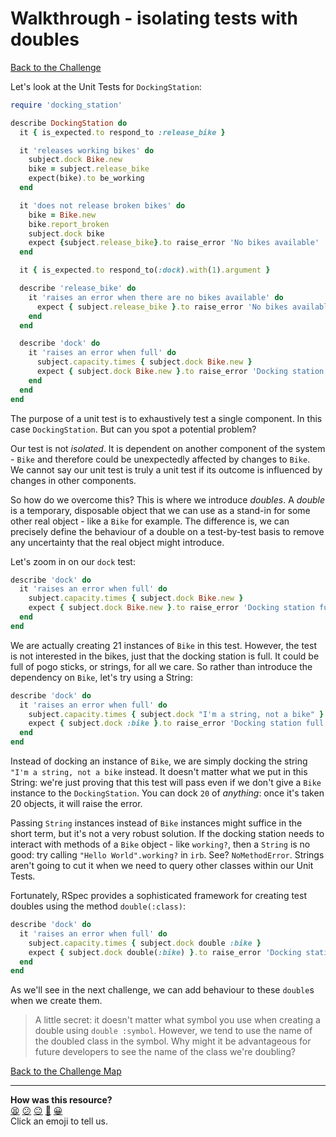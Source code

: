 # Walkthrough - isolating tests with doubles

[Back to the Challenge](../19_isolating_tests_with_doubles.md)

Let's look at the Unit Tests for `DockingStation`:

```ruby
require 'docking_station'

describe DockingStation do
  it { is_expected.to respond_to :release_bike }

  it 'releases working bikes' do
    subject.dock Bike.new
    bike = subject.release_bike
    expect(bike).to be_working
  end

  it 'does not release broken bikes' do
    bike = Bike.new
    bike.report_broken
    subject.dock bike
    expect {subject.release_bike}.to raise_error 'No bikes available'
  end

  it { is_expected.to respond_to(:dock).with(1).argument }

  describe 'release_bike' do
    it 'raises an error when there are no bikes available' do
      expect { subject.release_bike }.to raise_error 'No bikes available'
    end
  end

  describe 'dock' do
    it 'raises an error when full' do
      subject.capacity.times { subject.dock Bike.new }
      expect { subject.dock Bike.new }.to raise_error 'Docking station full'
    end
  end
end
```

The purpose of a unit test is to exhaustively test a single component.  In this case `DockingStation`.  But can you spot a potential problem?

Our test is not *isolated*.  It is dependent on another component of the system - `Bike` and therefore could be unexpectedly affected by changes to `Bike`.  We cannot say our unit test is truly a unit test if its outcome is influenced by changes in other components.

So how do we overcome this?  This is where we introduce *doubles*.  A *double* is a temporary, disposable object that we can use as a stand-in for some other real object - like a `Bike` for example.  The difference is, we can precisely define the behaviour of a double on a test-by-test basis to remove any uncertainty that the real object might introduce.

Let's zoom in on our `dock` test:

```ruby
describe 'dock' do
  it 'raises an error when full' do
    subject.capacity.times { subject.dock Bike.new }
    expect { subject.dock Bike.new }.to raise_error 'Docking station full'
  end
end
```

We are actually creating 21 instances of `Bike` in this test.  However, the test is not interested in the bikes, just that the docking station is full.  It could be full of pogo sticks, or strings, for all we care.  So rather than introduce the dependency on `Bike`, let's try using a String:

```ruby
describe 'dock' do
  it 'raises an error when full' do
    subject.capacity.times { subject.dock "I'm a string, not a bike" }
    expect { subject.dock :bike }.to raise_error 'Docking station full'
  end
end
```
Instead of docking an instance of `Bike`, we are simply docking the string `"I'm a string, not a bike` instead. It doesn't matter what we put in this String: we're just proving that this test will pass even if we don't give a `Bike` instance to the `DockingStation`. You can dock `20` of _anything_: once it's taken 20 objects, it will raise the error.

Passing `String` instances instead of `Bike` instances might suffice in the short term, but it's not a very robust solution.  If the docking station needs to interact with methods of a `Bike` object - like `working?`, then a `String` is no good: try calling `"Hello World".working?` in `irb`. See? `NoMethodError`. Strings aren't going to cut it when we need to query other classes within our Unit Tests.

Fortunately, RSpec provides a sophisticated framework for creating test doubles using the method `double(:class)`:

```ruby
describe 'dock' do
  it 'raises an error when full' do
    subject.capacity.times { subject.dock double :bike }
    expect { subject.dock double(:bike) }.to raise_error 'Docking station full'
  end
end
```

As we'll see in the next challenge, we can add behaviour to these `double`s when we create them.

> A little secret: it doesn't matter what symbol you use when creating a double using `double :symbol`. However, we tend to use the name of the doubled class in the symbol. Why might it be advantageous for future developers to see the name of the class we're doubling?

[Back to the Challenge Map](../0_challenge_map.md)

<!-- BEGIN GENERATED SECTION DO NOT EDIT -->

---

**How was this resource?**  
[😫](https://airtable.com/shrUJ3t7KLMqVRFKR?prefill_Repository=course&prefill_File=boris_bikes/walkthroughs/19.md&prefill_Sentiment=😫) [😕](https://airtable.com/shrUJ3t7KLMqVRFKR?prefill_Repository=course&prefill_File=boris_bikes/walkthroughs/19.md&prefill_Sentiment=😕) [😐](https://airtable.com/shrUJ3t7KLMqVRFKR?prefill_Repository=course&prefill_File=boris_bikes/walkthroughs/19.md&prefill_Sentiment=😐) [🙂](https://airtable.com/shrUJ3t7KLMqVRFKR?prefill_Repository=course&prefill_File=boris_bikes/walkthroughs/19.md&prefill_Sentiment=🙂) [😀](https://airtable.com/shrUJ3t7KLMqVRFKR?prefill_Repository=course&prefill_File=boris_bikes/walkthroughs/19.md&prefill_Sentiment=😀)  
Click an emoji to tell us.

<!-- END GENERATED SECTION DO NOT EDIT -->
